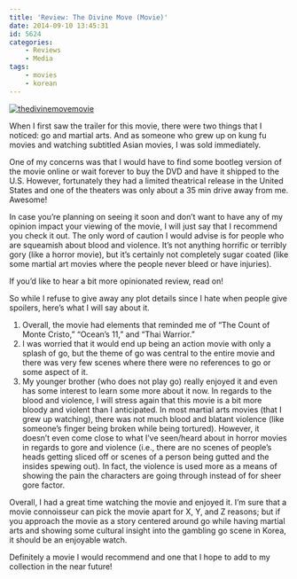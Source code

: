 ```yaml
---
title: 'Review: The Divine Move (Movie)'
date: 2014-09-10 13:45:31
id: 5624
categories:
	- Reviews
	- Media
tags:
	- movies
	- korean
---
```


[![thedivinemovemovie](http://www.bengozen.com/wp-content/uploads/2014/09/thedivinemovemovie-209x300.jpg)](http://www.bengozen.com/wp-content/uploads/2014/09/thedivinemovemovie.jpg)

When I first saw the trailer for this movie, there were two things that I noticed: go and martial arts. And as someone who grew up on kung fu movies and watching subtitled Asian movies, I was sold immediately.

One of my concerns was that I would have to find some bootleg version of the movie online or wait forever to buy the DVD and have it shipped to the U.S. However, fortunately they had a limited theatrical release in the United States and one of the theaters was only about a 35 min drive away from me. Awesome!

In case you’re planning on seeing it soon and don’t want to have any of my opinion impact your viewing of the movie, I will just say that I recommend you check it out. The only word of caution I would advise is for people who are squeamish about blood and violence. It’s not anything horrific or terribly gory (like a horror movie), but it’s certainly not completely sugar coated (like some martial art movies where the people never bleed or have injuries).

If you’d like to hear a bit more opinionated review, read on!

<!--more-->

So while I refuse to give away any plot details since I hate when people give spoilers, here’s what I will say about it.

1.  Overall, the movie had elements that reminded me of “The Count of Monte Cristo,” “Ocean’s 11,” and “Thai Warrior.”
2.  I was worried that it would end up being an action movie with only a splash of go, but the theme of go was central to the entire movie and there was very few scenes where there were no references to go or some aspect of it.
3.  My younger brother (who does not play go) really enjoyed it and even has some interest to learn some more about it now.
In regards to the blood and violence, I will stress again that this movie is a bit more bloody and violent than I anticipated. In most martial arts movies (that I grew up watching), there was not much blood and blatant violence (like someone’s finger being broken while being tortured). However, it doesn’t even come close to what I’ve seen/heard about in horror movies in regards to gore and violence (i.e., there are no scenes of people’s heads getting sliced off or scenes of a person being gutted and the insides spewing out). In fact, the violence is used more as a means of showing the pain the characters are going through instead of for sheer gore factor.

Overall, I had a great time watching the movie and enjoyed it. I’m sure that a movie connoisseur can pick the movie apart for X, Y, and Z reasons; but if you approach the movie as a story centered around go while having martial arts and showing some cultural insight into the gambling go scene in Korea, it should be an enjoyable watch.

Definitely a movie I would recommend and one that I hope to add to my collection in the near future!